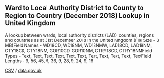 ## Ward to Local Authority District to County to Region to Country (December 2018) Lookup in United Kingdom

A lookup between wards, local authority districts (LAD), counties, regions and countries as at 31st December 2018 in the United Kingdom (File Size - 3 MB)Field Names - WD18CD, WD18NM, WD18NMW, LAD18CD, LAD18NM, CTY18CD, CTY18NM, GOR10CD, GOR10NM, CTRY18CD, CTRY18NMField Types - Text, Text, Text, Text, Text, Text, Text, Text, Text, Text, TextField Lengths - 9, 56, 45, 9, 36, 9, 28, 9, 24, 9, 16

[CSV](../csv/151.csv) / [data.gov.uk](https://data.gov.uk/dataset/f44289e6-3a7f-4213-aecf-98febef99a7f/ward-to-local-authority-district-to-county-to-region-to-country-december-2018-lookup-in-united-kingdom)

